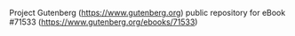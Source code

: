 Project Gutenberg (https://www.gutenberg.org) public repository
for eBook #71533 (https://www.gutenberg.org/ebooks/71533)
